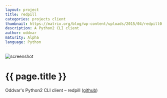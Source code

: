 ```yaml
---
layout: project
title: redpill
categories: projects client
thumbnail: https://matrix.org/blog/wp-content/uploads/2015/04/redpill0.7-400x284.png
description: A Python2 CLI client
author: oddvar
maturity: Alpha
language: Python
---
```


![screenshot](https://matrix.org/blog/wp-content/uploads/2015/04/redpill0.7.png "{{ page.title }}")

# {{ page.title }}
Oddvar's Python2 CLI client – redpill ([github](https://github.com/oddvar/redpill))
